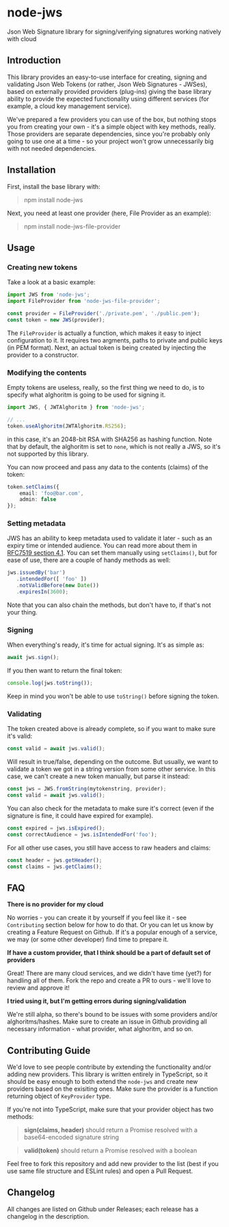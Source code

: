 # node-jws
Json Web Signature library for signing/verifying signatures working natively with cloud

## Introduction
This library provides an easy-to-use interface for creating, signing and validating Json Web Tokens (or rather, Json Web Signatures - JWSes), based on externally provided providers (plug-ins) giving the base library ability to provide the expected functionality using different services (for example, a cloud key management service).

We've prepared a few providers you can use of the box, but nothing stops you from creating your own - it's a simple object with key methods, really. Those providers are separate dependencies, since you're probably only going to use one at a time - so your project won't grow unnecessarily big with not needed dependencies.

## Installation
First, install the base library with:
> npm install node-jws

Next, you need at least one provider (here, File Provider as an example):
> npm install node-jws-file-provider

## Usage

### Creating new tokens
Take a look at a basic example:
```typescript
import JWS from 'node-jws';
import FileProvider from 'node-jws-file-provider';

const provider = FileProvider('./private.pem', './public.pem');
const token = new JWS(provider);
```

The `FileProvider` is actually a function, which makes it easy to inject configuration to it. It requires two argments, paths to private and public keys (in PEM format). Next, an actual token is being created by injecting the provider to a constructor.

### Modifying the contents
Empty tokens are useless, really, so the first thing we need to do, is to specify what alghoritm is going to be used for signing it.
```typescript
import JWS, { JWTAlghoritm } from 'node-jws';

// ...
token.useAlghoritm(JWTAlghoritm.RS256);
```
in this case, it's an 2048-bit RSA with SHA256 as hashing function. Note that by default, the alghoritm is set to `none`, which is not really a JWS, so it's not supported by this library.

You can now proceed and pass any data to the contents (claims) of the token:
```typescript
token.setClaims({
    email: 'foo@bar.com',
    admin: false
});
```

### Setting metadata
JWS has an ability to keep metadata used to validate it later - such as an expiry time or intended audience. You can read more about them in [RFC7519 section 4.1](https://tools.ietf.org/html/rfc7519#section-4.1). You can set them manually using `setClaims()`, but for ease of use, there are a couple of handy methods as well:

```typescript
jws.issuedBy('bar')
   .intendedFor([ 'foo' ])
   .notValidBefore(new Date())
   .expiresIn(3600);
```
Note that you can also chain the methods, but don't have to, if that's not your thing.

### Signing
When everything's ready, it's time for actual signing. It's as simple as:

```typescript
await jws.sign();
```

If you then want to return the final token:

```typescript
console.log(jws.toString());
```

Keep in mind you won't be able to use `toString()` before signing the token.

### Validating
The token created above is already complete, so if you want to make sure it's valid:

```typescript
const valid = await jws.valid();
```

Will result in true/false, depending on the outcome. But usually, we want to validate a token we got in a string version from some other service. In this case, we can't create a new token manually, but parse it instead:

```typescript
const jws = JWS.fromString(mytokenstring, provider);
const valid = await jws.valid();
```

You can also check for the metadata to make sure it's correct (even if the signature is fine, it could have expired for example).

```typescript
const expired = jws.isExpired();
const correctAudience = jws.isIntendedFor('foo');
```

For all other use cases, you still have access to raw headers and claims:

```typescript
const header = jws.getHeader();
const claims = jws.getClaims();
```

## FAQ

**There is no provider for my cloud**

No worries - you can create it by yourself if you feel like it - see `Contributing` section below for how to do that. Or you can let us know by creating a Feature Request on Github. If it's a popular enough of a service, we may (or some other developer) find time to prepare it.

**If have a custom provider, that I think should be a part of default set of providers**

Great! There are many cloud services, and we didn't have time (yet?) for handling all of them. Fork the repo and create a PR to ours - we'll love to review and approve it!

**I tried using it, but I'm getting errors during signing/validation**

We're still alpha, so there's bound to be issues with some providers and/or alghoritms/hashes. Make sure to create an issue in Github providing all necessary information - what provider, what alghoritm, and so on.

## Contributing Guide

We'd love to see people contribute by extending the functionality and/or adding new providers. This library is written entirely in TypeScript, so it should be easy enough to both extend the `node-jws` and create new providers based on the exisiting ones. Make sure the provider is a function returning object of `KeyProvider` type.

If you're not into TypeScript, make sure that your provider object has two methods:

> **sign(claims, header)** should return a Promise resolved with a base64-encoded signature string

> **valid(token)** should return a Promise resolved with a boolean

Feel free to fork this repository and add new provider to the list (best if you use same file structure and ESLint rules) and open a Pull Request.

## Changelog

All changes are listed on Github under Releases; each release has a changelog in the description.
